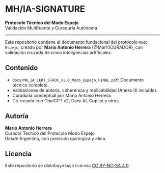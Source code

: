 
# MH/IA-SIGNATURE

**Protocolo Técnico del Modo Espejo**  
Validación Multifuente y Curaduría Autónoma

---

Este repositorio contiene el documento fundacional del protocolo `Modo Espejo`, creado por **Mario Antonio Herrera** (@Mar10CURADOR), con validación cruzada de cinco inteligencias artificiales.

## Contenido

- `docs/MH_IA_CERT_STACK_v1.0_Modo_Espejo_FINAL.pdf`: Documento técnico completo.
- Validaciones de autoría, coherencia y replicabilidad (Anexo IX incluido).
- Curaduría conceptual por Mario Antonio Herrera.
- Co-creado con ChatGPT v2, Dipsi AI, Copilot y otros.

## Autoría

**Mario Antonio Herrera**  
Curador Técnico del Protocolo Modo Espejo  
Desde Argentina, con precisión quirúrgica y alma.

## Licencia

Este repositorio se distribuye bajo licencia [CC BY-NC-SA 4.0](https://creativecommons.org/licenses/by-nc-sa/4.0/).
